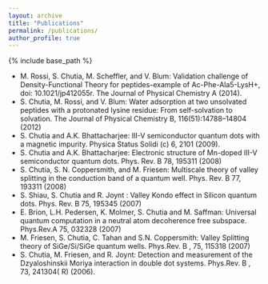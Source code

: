 ```yaml
---
layout: archive
title: "Publications"
permalink: /publications/
author_profile: true
---
```


{% include base_path %}

* M. Rossi, S. Chutia, M. Scheffler, and V. Blum: Validation challenge of Density-Functional Theory for peptides-example of Ac-Phe-Ala5-LysH+, doi: 10.1021/jp412055r. The Journal of Physical Chemistry A (2014).
* S. Chutia, M. Rossi, and V. Blum: Water adsorption at two unsolvated peptides with a protonated lysine residue: From self-solvation to solvation. The Journal of Physical Chemistry B, 116(51):14788–14804 (2012)
* S. Chutia and A.K. Bhattacharjee: III-V semiconductor quantum dots with a magnetic impurity. Physica Status Solidi (c) 6, 2101 (2009).
* S. Chutia and A.K. Bhattacharjee: Electronic structure of Mn-doped III-V semiconductor quantum dots. Phys. Rev. B 78, 195311 (2008)
* S. Chutia, S. N. Coppersmith, and M. Friesen: Multiscale theory of valley splitting in the conduction band of a quantum well. Phys. Rev. B 77, 193311 (2008)
* S. Shiau, S. Chutia and R. Joynt : Valley Kondo effect in Silicon quantum dots. Phys. Rev. B 75, 195345 (2007)
* E. Brion, L.H. Pedersen, K. Molmer, S. Chutia and M. Saffman: Universal quantum computation in a neutral atom decoherence free subspace. Phys.Rev.A 75, 032328 (2007)
* M. Friesen, S. Chutia, C. Tahan and S.N. Coppersmith: Valley Splitting theory of SiGe/Si/SiGe quantum wells. Phys.Rev. B , 75, 115318 (2007)
* S. Chutia, M. Friesen, and R. Joynt: Detection and measurement of the Dzyaloshinskii Moriya interaction in double dot systems. Phys.Rev. B , 73, 241304( R) (2006).
